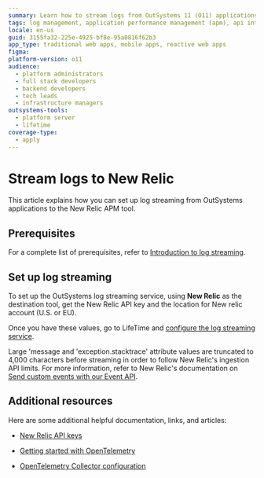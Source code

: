 ```yaml
---
summary: Learn how to stream logs from OutSystems 11 (O11) applications to New Relic by setting up the necessary configurations and API integrations.
tags: log management, application performance management (apm), api integration, cloud infrastructure, data ingestion
locale: en-us
guid: 3155fa32-225e-4925-bf8e-95a0816f62b3
app_type: traditional web apps, mobile apps, reactive web apps
figma:
platform-version: o11
audience:
  - platform administrators
  - full stack developers
  - backend developers
  - tech leads
  - infrastructure managers
outsystems-tools:
  - platform server
  - lifetime
coverage-type:
  - apply
---
```


# Stream logs to New Relic

This article explains how you can set up log streaming from OutSystems applications to the New Relic APM tool.

## Prerequisites

For a complete list of prerequisites, refer to [Introduction to log streaming](intro.md#prerequisites).

## Set up log streaming

To set up the OutSystems log streaming service, using **New Relic** as the destination tool, get the New Relic API key and the location for New relic account (U.S. or EU).

Once you have these values, go to LifeTime and [configure the log streaming service](lifetime-streaming.md). 

<div class="info" markdown="1">

Large 'message and 'exception.stacktrace' attribute values are truncated to 4,000 characters before streaming in order to follow New Relic's ingestion API limits. For more information, refer to New Relic's documentation on [Send custom events with our Event API](https://docs.newrelic.com/docs/data-apis/ingest-apis/event-api/introduction-event-api/#limits).   

</div>

## Additional resources

Here are some additional helpful documentation, links, and articles:

* [New Relic API keys](https://docs.newrelic.com/docs/apis/intro-apis/new-relic-api-keys/)

* [Getting started with OpenTelemetry ](https://docs.newrelic.com/docs/more-integrations/open-source-telemetry-integrations/opentelemetry/get-started/opentelemetry-get-started-intro/)  

* [OpenTelemetry Collector configuration](https://opentelemetry.io/docs/collector/configuration/)
